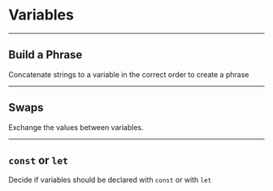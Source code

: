 # Variables

---

## Build a Phrase

Concatenate strings to a variable in the correct order to create a phrase

---

## Swaps

Exchange the values between variables.

---

## `const` or `let`

Decide if variables should be declared with `const` or with `let`
